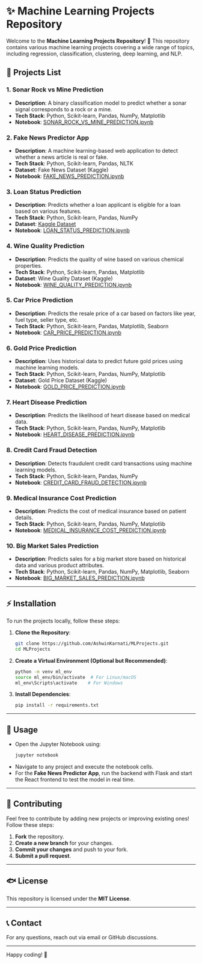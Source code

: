 # ✨ Machine Learning Projects Repository

Welcome to the **Machine Learning Projects Repository**! 🚀 This repository contains various machine learning projects covering a wide range of topics, including regression, classification, clustering, deep learning, and NLP.

## 💂‍ Projects List

### 1. **Sonar Rock vs Mine Prediction**
- **Description**: A binary classification model to predict whether a sonar signal corresponds to a rock or a mine.
- **Tech Stack**: Python, Scikit-learn, Pandas, NumPy, Matplotlib
- **Notebook**: [SONAR_ROCK_VS_MINE_PREDICTION.ipynb](./SONAR_ROCK_VS_MINE_PREDICTION.ipynb)

### 2. **Fake News Predictor App**
- **Description**: A machine learning-based web application to detect whether a news article is real or fake.
- **Tech Stack**: Python, Scikit-learn, Pandas, NLTK
- **Dataset**: Fake News Dataset (Kaggle)
- **Notebook**: [FAKE_NEWS_PREDICTION.ipynb](./FAKE_NEWS_PREDICTION.ipynb)

### 3. **Loan Status Prediction**
- **Description**: Predicts whether a loan applicant is eligible for a loan based on various features.
- **Tech Stack**: Python, Scikit-learn, Pandas, NumPy
- **Dataset**: [Kaggle Dataset](https://www.kaggle.com/datasets/ninzaami/loan-predication)
- **Notebook**: [LOAN_STATUS_PREDICTION.ipynb](./LOAN_STATUS_PREDICTION.ipynb)

### 4. **Wine Quality Prediction**
- **Description**: Predicts the quality of wine based on various chemical properties.
- **Tech Stack**: Python, Scikit-learn, Pandas, Matplotlib
- **Dataset**: Wine Quality Dataset (Kaggle)
- **Notebook**: [WINE_QUALITY_PREDICTION.ipynb](./WINE_QUALITY_PREDICTION.ipynb)

### 5. **Car Price Prediction**
- **Description**: Predicts the resale price of a car based on factors like year, fuel type, seller type, etc.
- **Tech Stack**: Python, Scikit-learn, Pandas, Matplotlib, Seaborn
- **Notebook**: [CAR_PRICE_PREDICTION.ipynb](./CAR_PRICE_PREDICTION.ipynb)

### 6. **Gold Price Prediction**
- **Description**: Uses historical data to predict future gold prices using machine learning models.
- **Tech Stack**: Python, Scikit-learn, Pandas, NumPy, Matplotlib
- **Dataset**: Gold Price Dataset (Kaggle)
- **Notebook**: [GOLD_PRICE_PREDICTION.ipynb](./GOLD_PRICE_PREDICTION.ipynb)

### 7. **Heart Disease Prediction**
- **Description**: Predicts the likelihood of heart disease based on medical data.
- **Tech Stack**: Python, Scikit-learn, Pandas, NumPy, Matplotlib
- **Notebook**: [HEART_DISEASE_PREDICTION.ipynb](./HEART_DISEASE_PREDICTION.ipynb)

### 8. **Credit Card Fraud Detection**
- **Description**: Detects fraudulent credit card transactions using machine learning models.
- **Tech Stack**: Python, Scikit-learn, Pandas, NumPy
- **Notebook**: [CREDIT_CARD_FRAUD_DETECTION.ipynb](./CREDIT_CARD_FRAUD_DETECTION.ipynb)

### 9. **Medical Insurance Cost Prediction**
- **Description**: Predicts the cost of medical insurance based on patient details.
- **Tech Stack**: Python, Scikit-learn, Pandas, NumPy, Matplotlib
- **Notebook**: [MEDICAL_INSURANCE_COST_PREDICTION.ipynb](./MEDICAL_INSURANCE_COST_PREDICTION.ipynb)

### 10. **Big Market Sales Prediction**
- **Description**: Predicts sales for a big market store based on historical data and various product attributes.
- **Tech Stack**: Python, Scikit-learn, Pandas, NumPy, Matplotlib, Seaborn
- **Notebook**: [BIG_MARKET_SALES_PREDICTION.ipynb](./BIG_MARKET_SALES_PREDICTION.ipynb)

---

## ⚡ Installation
To run the projects locally, follow these steps:

1. **Clone the Repository**:
   ```bash
   git clone https://github.com/AshwinKarnati/MLProjects.git
   cd MLProjects
   ```
2. **Create a Virtual Environment (Optional but Recommended)**:
   ```bash
   python -m venv ml_env
   source ml_env/bin/activate  # For Linux/macOS
   ml_env\Scripts\activate    # For Windows
   ```
3. **Install Dependencies**:
   ```bash
   pip install -r requirements.txt
   ```

---

## 📌 Usage

- Open the Jupyter Notebook using:
  ```bash
  jupyter notebook
  ```
- Navigate to any project and execute the notebook cells.
- For the **Fake News Predictor App**, run the backend with Flask and start the React frontend to test the model in real time.

---

## 🤝 Contributing

Feel free to contribute by adding new projects or improving existing ones! Follow these steps:

1. **Fork** the repository.
2. **Create a new branch** for your changes.
3. **Commit your changes** and push to your fork.
4. **Submit a pull request**.

---

## 🐟 License

This repository is licensed under the **MIT License**.

---

## 📞 Contact

For any questions, reach out via email or GitHub discussions.

---

Happy coding! 🎯

